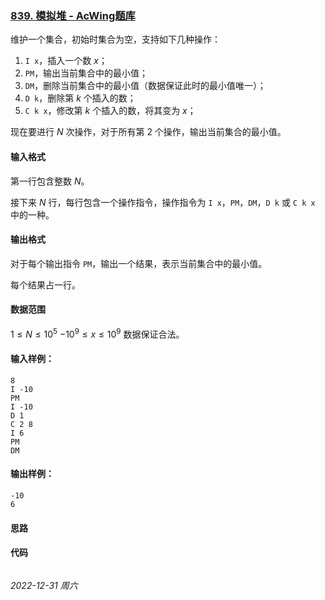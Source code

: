 ### [839. 模拟堆 - AcWing题库](https://www.acwing.com/problem/content/841/)

维护一个集合，初始时集合为空，支持如下几种操作：

1. `I x`，插入一个数 $x$；
2. `PM`，输出当前集合中的最小值；
3. `DM`，删除当前集合中的最小值（数据保证此时的最小值唯一）；
4. `D k`，删除第 $k$ 个插入的数；
5. `C k x`，修改第 $k$ 个插入的数，将其变为 $x$；

现在要进行 $N$ 次操作，对于所有第 $2$ 个操作，输出当前集合的最小值。

#### 输入格式

第一行包含整数 $N$。

接下来 $N$ 行，每行包含一个操作指令，操作指令为 `I x`，`PM`，`DM`，`D k` 或 `C k x` 中的一种。

#### 输出格式

对于每个输出指令 `PM`，输出一个结果，表示当前集合中的最小值。

每个结果占一行。

#### 数据范围

$1 \leq N \leq 10^5$
$−10^9 \leq x \leq 10^9$
数据保证合法。

#### 输入样例：

```
8
I -10
PM
I -10
D 1
C 2 8
I 6
PM
DM
```

#### 输出样例：

```
-10
6
```

#### 思路



#### 代码

```cpp
```


*2022-12-31 周六*